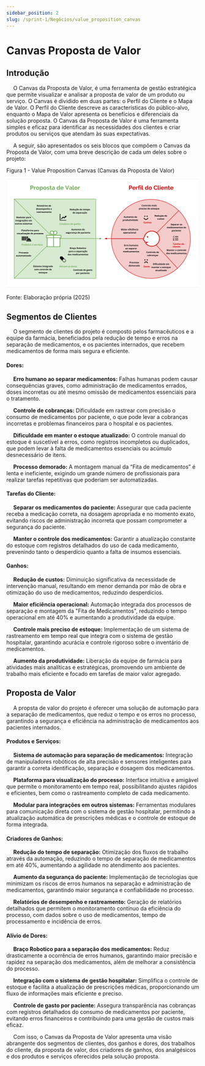 ```yaml
---
sidebar_position: 2
slug: /sprint-1/Negócios/value_proposition_canvas
---
```


# Canvas Proposta de Valor

## Introdução

&emsp; O Canvas da Proposta de Valor, é uma ferramenta de gestão estratégica que permite visualizar e analisar a proposta de valor de um produto ou serviço. O Canvas é dividido em duas partes: o Perfil do Cliente e o Mapa de Valor. O Perfil do Cliente descreve as características do público-alvo, enquanto o Mapa de Valor apresenta os benefícios e diferenciais da solução proposta. O Canvas da Proposta de Valor é uma ferramenta simples e eficaz para identificar as necessidades dos clientes e criar produtos ou serviços que atendam às suas expectativas.

&emsp; A seguir, são apresentados os seis blocos que compõem o Canvas da Proposta de Valor, com uma breve descrição de cada um deles sobre o projeto:


<p style={{textAlign: 'center'}}>Figura 1 - Value Proposition Canvas (Canvas da Proposta de Valor)</p>

![Value Proposition Canvas](../../../static/img/negocios/value_canvas_prop.jpg)

<p style={{textAlign: 'center'}}>Fonte: Elaboração própria (2025)</p>

## Segmentos de Clientes

&emsp; O segmento de clientes do projeto é composto pelos farmacêuticos e a equipe da farmácia, beneficiados pela redução de tempo e erros na separação de medicamentos, e os pacientes internados, que recebem medicamentos de forma mais segura e eficiente.

#### Dores:

&emsp; **Erro humano ao separar medicamentos:** Falhas humanas podem causar consequências graves, como administração de medicamentos errados, doses incorretas ou até mesmo omissão de medicamentos essenciais para o tratamento.

&emsp; **Controle de cobranças:** Dificuldade em rastrear com precisão o consumo de medicamentos por paciente, o que pode levar a cobranças incorretas e problemas financeiros para o hospital e os pacientes.

&emsp; **Dificuldade em manter o estoque atualizado:** O controle manual do estoque é suscetível a erros, como registros incompletos ou duplicados, que podem levar à falta de medicamentos essenciais ou acúmulo desnecessário de itens.

&emsp; **Processo demorado:** A montagem manual da “Fita de medicamentos” é lenta e ineficiente, exigindo um grande número de profissionais para realizar tarefas repetitivas que poderiam ser automatizadas.


#### Tarefas do Cliente:

&emsp; **Separar os medicamentos do paciente:** Assegurar que cada paciente receba a medicação correta, na dosagem apropriada e no momento exato, evitando riscos de administração incorreta que possam comprometer a segurança do paciente.

&emsp; **Manter o controle dos medicamentos:** Garantir a atualização constante do estoque com registros detalhados do uso de cada medicamento, prevenindo tanto o desperdício quanto a falta de insumos essenciais.

#### Ganhos:

&emsp; **Redução de custos:** Diminuição significativa da necessidade de intervenção manual, resultando em menor demanda por mão de obra e otimização do uso de medicamentos, reduzindo desperdícios.

&emsp; **Maior eficiência operacional:** Automação integrada dos processos de separação e montagem da "Fita de Medicamentos", reduzindo o tempo operacional em até 40% e aumentando a produtividade da equipe.

&emsp; **Controle mais preciso de estoque:** Implementação de um sistema de rastreamento em tempo real que integra com o sistema de gestão hospitalar, garantindo acurácia e controle rigoroso sobre o inventário de medicamentos.

&emsp; **Aumento da produtividade:** Liberação da equipe de farmácia para atividades mais analíticas e estratégicas, promovendo um ambiente de trabalho mais eficiente e focado em tarefas de maior valor agregado.


## Proposta de Valor

&emsp; A propsta de valor do projeto é oferecer uma solução de automação para a separação de medicamentos, que reduz o tempo e os erros no processo, garantindo a segurança e eficiência na administração de medicamentos aos pacientes internados.

#### Produtos e Serviços:

&emsp; **Sistema de automação para separação de medicamentos:** Integração de manipuladores robóticos de alta precisão e sensores inteligentes para garantir a correta identificação, separação e dosagem dos medicamentos.

&emsp; **Plataforma para visualização do processo:** Interface intuitiva e amigável que permite o monitoramento em tempo real, possibilitando ajustes rápidos e eficientes, bem como o rastreamento completo de cada medicamento.

&emsp; **Modular para integrações em outros sistemas:** Ferramentas modulares para comunicação direta com o sistema de gestão hospitalar, permitindo a atualização automática de prescrições médicas e o controle de estoque de forma integrada.

#### Criadores de Ganhos:

&emsp; **Redução do tempo de separação:** Otimização dos fluxos de trabalho através da automação, reduzindo o tempo de separação de medicamentos em até 40%, aumentando a agilidade no atendimento aos pacientes.

&emsp; **Aumento da segurança do paciente:** Implementação de tecnologias que minimizam os riscos de erros humanos na separação e administração de medicamentos, garantindo maior segurança e confiabilidade no processo.

&emsp; **Relatórios de desempenho e rastreamento:** Geração de relatórios detalhados que permitem o monitoramento contínuo da eficiência do processo, com dados sobre o uso de medicamentos, tempo de processamento e incidência de erros.

#### Alívio de Dores:

&emsp; **Braço Robotico para a separação dos medicamentos:** Reduz drasticamente a ocorrência de erros humanos, garantindo maior precisão e rapidez na separação dos medicamentos, além de melhorar a consistência do processo.

&emsp; **Integração com o sistema de gestão hospitalar:** Simplifica o controle de estoque e facilita a atualização de prescrições médicas, proporcionando um fluxo de informações mais eficiente e preciso.

&emsp; **Controle de gasto por paciente:** Assegura transparência nas cobranças com registros detalhados do consumo de medicamentos por paciente, evitando erros financeiros e contribuindo para uma gestão de custos mais eficaz.

&emsp; Com isso, o Canvas da Proposta de Valor apresenta uma visão abrangente dos segmentos de clientes, dos ganhos e dores, dos trabalhos do cliente, da proposta de valor, dos criadores de ganhos, dos analgésicos e dos produtos e serviços oferecidos pela solução proposta.